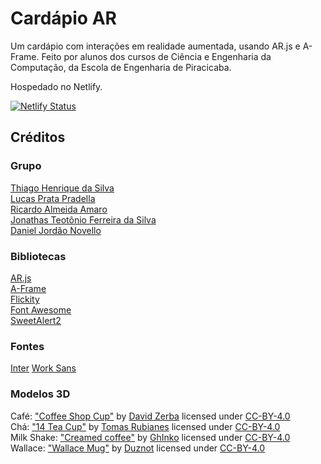# Cardápio AR
Um cardápio com interações em realidade aumentada, usando AR.js e A-Frame.
Feito por alunos dos cursos de Ciência e Engenharia da Computação, da Escola de Engenharia de Piracicaba.

Hospedado no Netlify.

[![Netlify Status](https://api.netlify.com/api/v1/badges/ffe1faa7-37ce-4531-9f8a-bbc7d29bfacf/deploy-status)](https://app.netlify.com/sites/cardapio-ar/deploys)

## Créditos
### Grupo
[Thiago Henrique da Silva](https://github.com/Bygrilinho)  
[Lucas Prata Pradella](https://github.com/pradellalpz)  
[Ricardo Almeida Amaro](https://github.com/Riccks)  
[Jonathas Teotônio Ferreira da Silva](https://github.com/Preto4k)  
[Daniel Jordão Novello](https://github.com/DaniNovello)
### Bibliotecas
[AR.js](https://ar-js-org.github.io/AR.js-Docs/)  
[A-Frame](https://aframe.io/)  
[Flickity](https://flickity.metafizzy.co/)  
[Font Awesome](https://fontawesome.com/)  
[SweetAlert2](https://sweetalert2.github.io/)
### Fontes
[Inter](https://fonts.google.com/specimen/Inter)
[Work Sans](https://fonts.google.com/specimen/Work+Sans)
### Modelos 3D
Café: ["Coffee Shop Cup"](https://sketchfab.com/3d-models/coffee-shop-cup-37e6805f2b7a4158a1d61fe75f8e2a33) by [David Zerba](https://sketchfab.com/DavidZerba) licensed under [CC-BY-4.0](https://creativecommons.org/licenses/by/4.0/)  
Chá: ["14 Tea Cup"](https://sketchfab.com/3d-models/14-tea-cup-77e5bdbe069a41e4a1354f67b1f7bd2a) by [Tomas Rubianes](https://sketchfab.com/rasamot) licensed under [CC-BY-4.0](https://creativecommons.org/licenses/by/4.0/)  
Milk Shake: ["Creamed coffee"](https://sketchfab.com/3d-models/creamed-coffee-c8954abbb95543478bcc61d9b08890ff) by [GhInko](https://sketchfab.com/GhInko) licensed under [CC-BY-4.0](https://creativecommons.org/licenses/by/4.0/)  
Wallace: ["Wallace Mug"](https://sketchfab.com/3d-models/wallace-mug-7433fdb49fed4aea9210a841c30aa62c) by [Duznot](https://sketchfab.com/duz_vr) licensed under [CC-BY-4.0](https://creativecommons.org/licenses/by/4.0/)